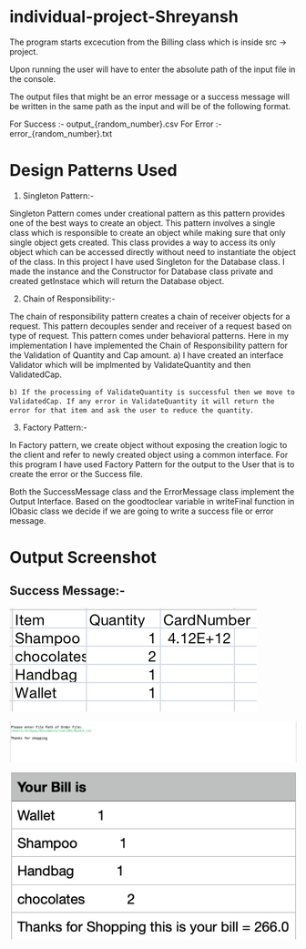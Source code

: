 # individual-project-Shreyansh

The program starts excecution from the Billing class which is inside src -> project.

Upon running the user will have to enter the absolute path of the input file in the console.

The output files that might be an error message or a success message will be written in the same path as the input and will be of the following format.

For Success :- output_{random_number}.csv
For Error :- error_{random_number}.txt

# Design Patterns Used

1) Singleton Pattern:-

Singleton Pattern comes under creational pattern as this pattern provides one of the best ways to create an object. This pattern involves a single class which is responsible to create an object while making sure that only single object gets created. This class provides a way to access its only object which can be accessed directly without need to instantiate the object of the class. In this project I have used Singleton for the Database class. I made the instance and the Constructor for Database class private and created getInstace which will return the Database object.

2) Chain of Responsibility:- 

The chain of responsibility pattern creates a chain of receiver objects for a request. This pattern decouples sender and receiver of a request based on type of request. This pattern comes under behavioral patterns. Here in my implementation I have implemented the Chain of Responsibility pattern for the Validation of Quantity and Cap amount.
    a) I have created an interface Validator which will be implmented by ValidateQuantity and then ValidatedCap.

    b) If the processing of ValidateQuantity is successful then we move to ValidatedCap. If any error in ValidateQuantity it will return the error for that item and ask the user to reduce the quantity.

3) Factory Pattern:-

In Factory pattern, we create object without exposing the creation logic to the client and refer to newly created object using a common interface. For this program I have used Factory Pattern for the output to the User that is to create the error or the Success file.

Both the SuccessMessage class and the ErrorMessage class implement the Output Interface. Based on the goodtoclear variable in writeFinal function in IObasic class we decide if we are going to write a success file or error message.

# Output Screenshot

## Success Message:-

![image1](https://github.com/gopinathsjsu/individual-project-Sheryansh96/blob/main/Screenshots/Inv1.png)

![image1](https://github.com/gopinathsjsu/individual-project-Sheryansh96/blob/main/Screenshots/Console1.png)

![image1](https://github.com/gopinathsjsu/individual-project-Sheryansh96/blob/main/Screenshots/Output1.png)
